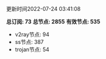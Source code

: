 更新时间2022-07-24 03:41:08

**总订阅: 73**
**总节点: 2855**
**有效节点: 535**
- v2ray节点: 94
- ss节点: 387
- trojan节点: 54
